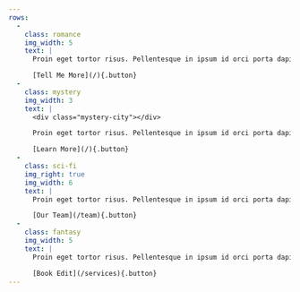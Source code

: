 ```yaml
---
rows:
  -
    class: romance
    img_width: 5
    text: |
      Proin eget tortor risus. Pellentesque in ipsum id orci porta dapibus. Vivamus magna justo, lacinia eget consectetur sed, convallis at tellus. Vivamus suscipit tortor eget felis porttitor volutpat. Pellentesque in ipsum id orci porta dapibus.

      [Tell Me More](/){.button}
  -
    class: mystery
    img_width: 3
    text: |
      <div class="mystery-city"></div>

      Proin eget tortor risus. Pellentesque in ipsum id orci porta dapibus. Vivamus magna justo, lacinia eget consectetur sed, convallis at tellus. Vivamus suscipit tortor eget felis porttitor volutpat. Pellentesque in ipsum id orci porta dapibus.

      [Learn More](/){.button}
  -
    class: sci-fi
    img_right: true
    img_width: 6
    text: |
      Proin eget tortor risus. Pellentesque in ipsum id orci porta dapibus. Vivamus magna justo, lacinia eget consectetur sed, convallis at tellus. Vivamus suscipit tortor eget felis porttitor volutpat. Pellentesque in ipsum id orci porta dapibus.

      [Our Team](/team){.button}
  -
    class: fantasy
    img_width: 5
    text: |
      Proin eget tortor risus. Pellentesque in ipsum id orci porta dapibus. Vivamus magna justo, lacinia eget consectetur sed, convallis at tellus. Vivamus suscipit tortor eget felis porttitor volutpat. Pellentesque in ipsum id orci porta dapibus.

      [Book Edit](/services){.button}
---
```

